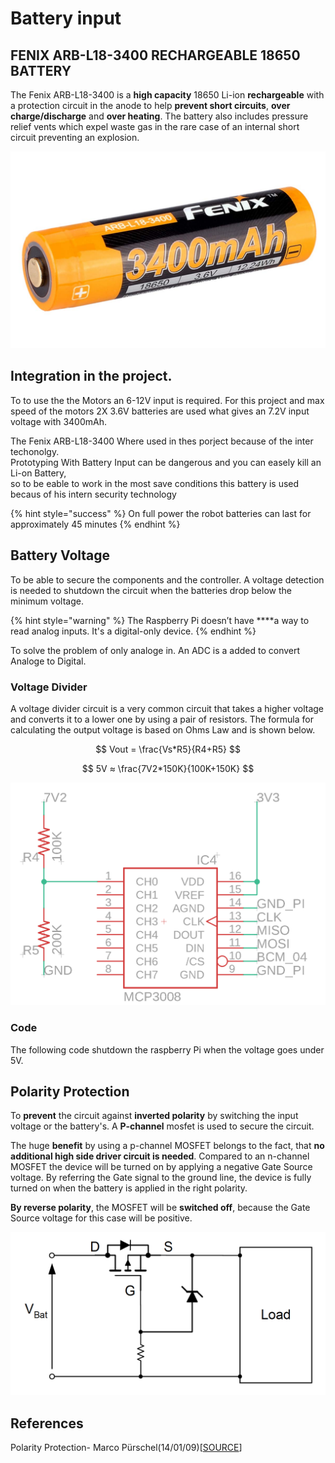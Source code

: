 # Battery input

## FENIX ARB-L18-3400 RECHARGEABLE 18650 BATTERY

The Fenix ARB-L18-3400 is a **high capacity** 18650 Li-ion **rechargeable** with a protection circuit in the anode to help **prevent short circuits**, **over charge/discharge** and **over heating**. The battery also includes pressure relief vents which expel waste gas in the rare case of an internal short circuit preventing an explosion.

![](../../../../.gitbook/assets/arb-l18-3400.jpg)

## **Integration in the project.**

To to use the the Motors an 6-12V input is required. For this project and max speed of the motors 2X 3.6V batteries are used what gives an 7.2V input voltage with 3400mAh.

The Fenix ARB-L18-3400 Where used in thes porject because of the inter techonolgy.  
Prototyping With Battery Input can be dangerous and you can easely kill an Li-on Battery,  
so to be eable to work in the most save conditions this battery is used becaus of his intern security technology

{% hint style="success" %}
On full power the robot batteries can last for approximately 45 minutes
{% endhint %}

## Battery Voltage

To be able to secure the components and the controller. A voltage detection is needed to shutdown the circuit when the batteries drop below the minimum voltage. 

{% hint style="warning" %}
The Raspberry Pi doesn’t have ****a way to read analog inputs. It's a digital-only device.
{% endhint %}

To solve the problem of only analoge in. An ADC is a added to convert Analoge to Digital.

### Voltage Divider

A voltage divider circuit is a very common circuit that takes a higher voltage and converts it to a lower one by using a pair of resistors. The formula for calculating the output voltage is based on Ohms Law and is shown below.

$$
Vout = \frac{Vs*R5}{R4+R5}
$$

$$
5V ≈ \frac{7V2*150K}{100K+150K}
$$

![](../../../../.gitbook/assets/screenshot-2019-05-31-at-17.26.25.png)

### Code

The following code shutdown the raspberry Pi when the voltage goes under 5V. 

## Polarity Protection

To **prevent** the circuit against **inverted polarity** by switching the input voltage or the battery's. A **P-channel** mosfet is used to secure the circuit.

The huge **benefit** by using a p-channel MOSFET belongs to the fact, that **no additional high side driver circuit is needed**. Compared to an n-channel MOSFET the device will be turned on by applying a negative Gate Source voltage. By referring the Gate signal to the ground line, the device is fully turned on when the battery is applied in the right polarity.

**By reverse polarity**, the MOSFET will be **switched off**, because the Gate Source voltage for this case will be positive.

![](../../../../.gitbook/assets/screenshot-2019-06-08-at-00.42.32.png)

## References

Polarity Protection- Marco Pürschel\(14/01/09\)\[[SOURCE](https://www.infineon.com/dgdl/Reverse-Batery-Protection-Rev2.pdf?fileId=db3a304412b407950112b41887722615)\]

